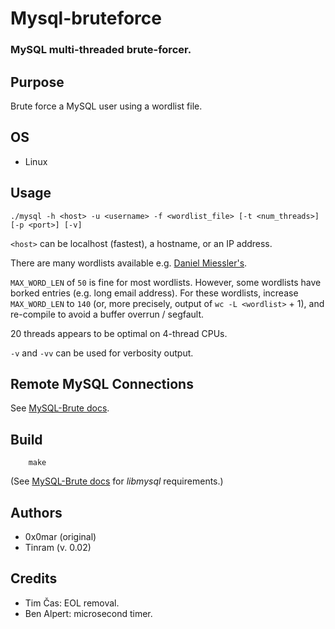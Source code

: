 
# Mysql-bruteforce

### MySQL multi-threaded brute-forcer.


## Purpose

Brute force a MySQL user using a wordlist file.


## OS

+ Linux


## Usage

    ./mysql -h <host> -u <username> -f <wordlist_file> [-t <num_threads>] [-p <port>] [-v]


`<host>` can be localhost (fastest), a hostname, or an IP address.

There are many wordlists available e.g. [Daniel Miessler's](https://github.com/danielmiessler/SecLists/tree/master/Passwords).

`MAX_WORD_LEN` of `50` is fine for most wordlists. However, some wordlists have borked entries (e.g. long email address). For these wordlists, increase `MAX_WORD_LEN` to `140` (or, more precisely, output of `wc -L <wordlist>` + 1), and re-compile to avoid a buffer overrun / segfault.

20 threads appears to be optimal on 4-thread CPUs.

`-v` and `-vv` can be used for verbosity output.


## Remote MySQL Connections

See [MySQL-Brute docs](https://github.com/Tinram/MySQL-Brute/blob/master/README.md).


## Build

        make

(See [MySQL-Brute docs](https://github.com/Tinram/MySQL-Brute/blob/master/README.md) for *libmysql* requirements.)


## Authors

+ 0x0mar (original)
+ Tinram (v. 0.02)


## Credits

+ Tim Čas: EOL removal.
+ Ben Alpert: microsecond timer.

